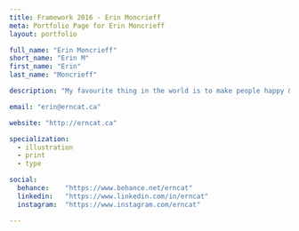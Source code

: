 ```yaml
---
title: Framework 2016 - Erin Moncrieff
meta: Portfolio Page for Erin Moncrieff
layout: portfolio

full_name: "Erin Moncrieff"
short_name: "Erin M"
first_name: "Erin"
last_name: "Moncrieff"

description: "My favourite thing in the world is to make people happy & I strive to do so through design. I also really like cats, like... a lot."

email: "erin@erncat.ca"

website: "http://erncat.ca"

specialization:
  - illustration
  - print
  - type

social:
  behance:    "https://www.behance.net/erncat"
  linkedin:   "https://www.linkedin.com/in/erncat"
  instagram:  "https://www.instagram.com/erncat"

---
```

